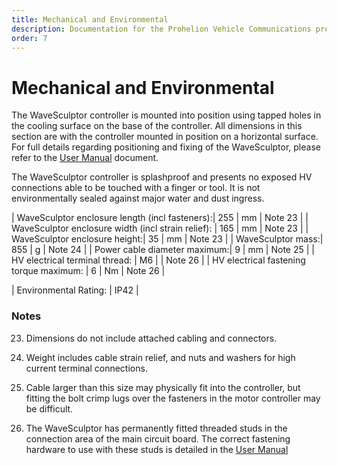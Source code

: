 ```yaml
---
title: Mechanical and Environmental
description: Documentation for the Prohelion Vehicle Communications protocol
order: 7
---
```


# Mechanical and Environmental

The WaveSculptor controller is mounted into position using tapped holes in the cooling surface on the base of the controller.  All dimensions in this section are with the controller mounted in position on a horizontal surface.  For full details regarding positioning and fixing of the WaveSculptor, please refer to the [User Manual](http://localhost:4000/WaveSculptor_Motor_Controllers/User_Manual/Overview.md) document.

The WaveSculptor controller is splashproof and presents no exposed HV connections able to be touched with a finger or tool.  It is not environmentally sealed against major water and dust ingress.  

| WaveSculptor enclosure length (incl fasteners):| 255 | mm | Note 23 |
| WaveSculptor enclosure width (incl strain relief): | 165 | mm | Note 23 |
| WaveSculptor enclosure height:| 35 | mm | Note 23 |
| WaveSculptor mass:| 855 | g | Note 24  |
| Power cable diameter maximum:| 9 | mm | Note 25 |
| HV electrical terminal thread: | M6 |  | Note 26 |
| HV electrical fastening torque maximum: | 6 | Nm | Note 26 |

| Environmental Rating: | IP42 | 

### Notes

23) Dimensions do not include attached cabling and connectors.

24) Weight includes cable strain relief, and nuts and washers for high current terminal connections.

25) Cable larger than this size may physically fit into the controller, but fitting the bolt crimp lugs over the fasteners in the motor controller may be difficult.

26) The WaveSculptor has permanently fitted threaded studs in the connection area of the main circuit board.  The correct fastening hardware to use with these studs is detailed in the [User Manual](http://localhost:4000/WaveSculptor_Motor_Controllers/User_Manual/Overview.md)
